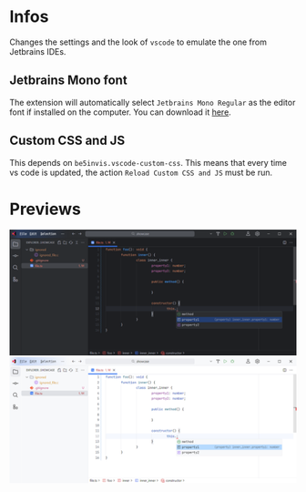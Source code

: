 # Infos

Changes the settings and the look of `vscode` to emulate the one from Jetbrains IDEs.

## Jetbrains Mono font

The extension will automatically select `Jetbrains Mono Regular` as the editor
font if installed on the computer. You can download it [here](https://www.jetbrains.com/lpmono/).

## Custom CSS and JS

This depends on `be5invis.vscode-custom-css`. This means that every time vs code is updated, the
action `Reload Custom CSS and JS` must be run.

# Previews

![dark](./resources/showcase-dark.png)
![light](./resources/showcase-light.png)